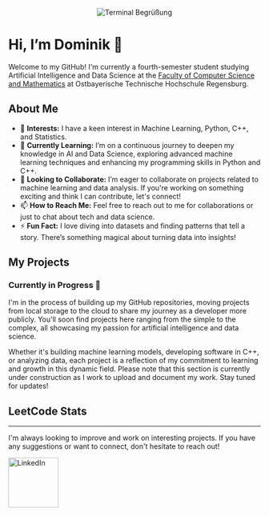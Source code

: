 <p align="center">
  <img src="https://i.imgur.com/qtzt8Lz.gif" alt="Terminal Begrüßung">
</p>

# Hi, I’m Dominik 👋

Welcome to my GitHub! I'm currently a fourth-semester student studying Artificial Intelligence and Data Science at the [Faculty of Computer Science and Mathematics](https://informatik-mathematik.oth-regensburg.de) at Ostbayerische Technische Hochschule Regensburg.

## About Me

- 👀 **Interests:** I have a keen interest in Machine Learning, Python, C++, and Statistics.
- 🌱 **Currently Learning:** I’m on a continuous journey to deepen my knowledge in AI and Data Science, exploring advanced machine learning techniques and enhancing my programming skills in Python and C++.
- 💞️ **Looking to Collaborate:** I’m eager to collaborate on projects related to machine learning and data analysis. If you're working on something exciting and think I can contribute, let's connect!
- 📫 **How to Reach Me:** Feel free to reach out to me for collaborations or just to chat about tech and data science.
- ⚡ **Fun Fact:** I love diving into datasets and finding patterns that tell a story. There’s something magical about turning data into insights!

## My Projects
### Currently in Progress 🚧

I'm in the process of building up my GitHub repositories, moving projects from local storage to the cloud to share my journey as a developer more publicly. You'll soon find projects here ranging from the simple to the complex, all showcasing my passion for artificial intelligence and data science.

Whether it's building machine learning models, developing software in C++, or analyzing data, each project is a reflection of my commitment to learning and growth in this dynamic field. Please note that this section is currently under construction as I work to upload and document my work. Stay tuned for updates!

## LeetCode Stats

<!-- BEGIN LEETCODE STATS -->
<!-- LeetCode stats will be dynamically inserted here -->
<!-- END LEETCODE STATS -->

---

I'm always looking to improve and work on interesting projects. If you have any suggestions or want to connect, don't hesitate to reach out!

<a href="https://www.linkedin.com/in/dominik-hommer-4bb808287">
  <img align="left" width="100px" src="https://img.shields.io/badge/LinkedIn-%230077B5.svg?&style=flat-square&logo=linkedin&logoColor=white" alt="LinkedIn" />
</a>

<!---
DominikHommer/DominikHommer is a ✨ special ✨ repository because its `README.md` (this file) appears on your GitHub profile.
You can click the Preview link to take a look at your changes.
--->

